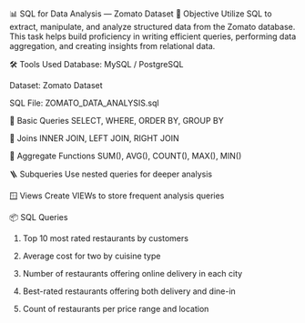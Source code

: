📊 SQL for Data Analysis — Zomato Dataset
🎯 Objective
Utilize SQL to extract, manipulate, and analyze structured data from the Zomato database. This task helps build proficiency in writing efficient queries, performing data aggregation, and creating insights from relational data.

🛠️ Tools Used
Database: MySQL / PostgreSQL

Dataset: Zomato Dataset

SQL File: ZOMATO_DATA_ANALYSIS.sql

🧹 Basic Queries
SELECT, WHERE, ORDER BY, GROUP BY

🔄 Joins
INNER JOIN, LEFT JOIN, RIGHT JOIN

🧮 Aggregate Functions
SUM(), AVG(), COUNT(), MAX(), MIN()

🪜 Subqueries
Use nested queries for deeper analysis

🪟 Views
Create VIEWs to store frequent analysis queries



📦 SQL Queries
1. Top 10 most rated restaurants by customers

2. Average cost for two by cuisine type

3. Number of restaurants offering online delivery in each city

4. Best-rated restaurants offering both delivery and dine-in

5. Count of restaurants per price range and location
